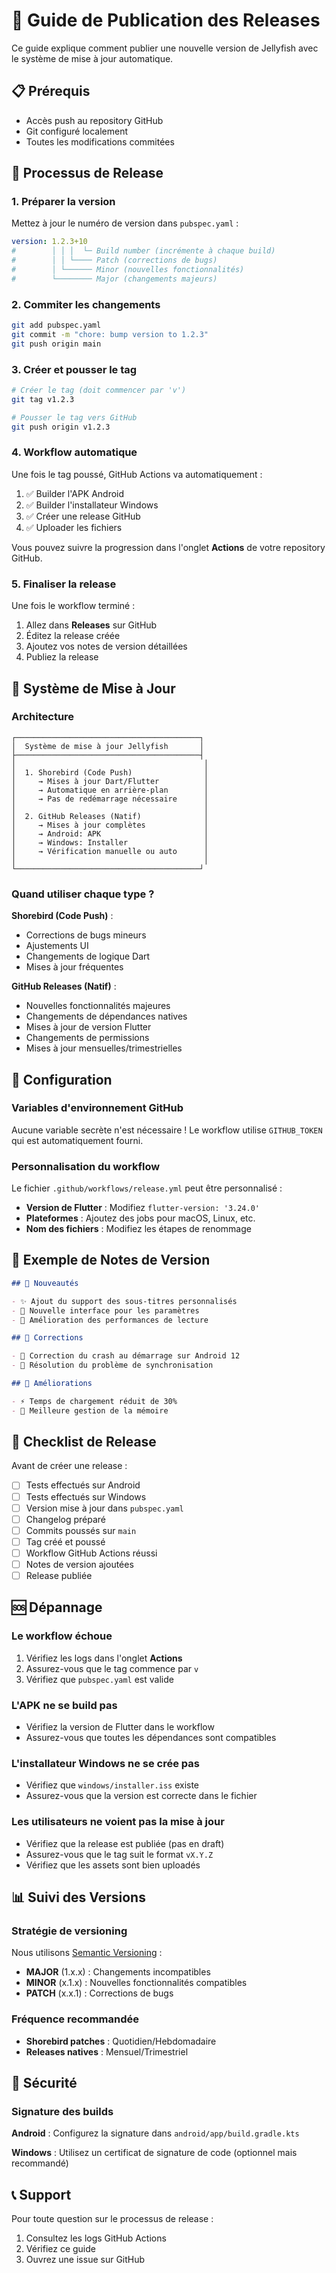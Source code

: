 # 🚀 Guide de Publication des Releases

Ce guide explique comment publier une nouvelle version de Jellyfish avec le système de mise à jour automatique.

## 📋 Prérequis

- Accès push au repository GitHub
- Git configuré localement
- Toutes les modifications commitées

## 🔄 Processus de Release

### 1. Préparer la version

Mettez à jour le numéro de version dans `pubspec.yaml` :

```yaml
version: 1.2.3+10
#        │ │ │  └─ Build number (incrémente à chaque build)
#        │ │ └──── Patch (corrections de bugs)
#        │ └────── Minor (nouvelles fonctionnalités)
#        └──────── Major (changements majeurs)
```

### 2. Commiter les changements

```bash
git add pubspec.yaml
git commit -m "chore: bump version to 1.2.3"
git push origin main
```

### 3. Créer et pousser le tag

```bash
# Créer le tag (doit commencer par 'v')
git tag v1.2.3

# Pousser le tag vers GitHub
git push origin v1.2.3
```

### 4. Workflow automatique

Une fois le tag poussé, GitHub Actions va automatiquement :

1. ✅ Builder l'APK Android
2. ✅ Builder l'installateur Windows
3. ✅ Créer une release GitHub
4. ✅ Uploader les fichiers

Vous pouvez suivre la progression dans l'onglet **Actions** de votre repository GitHub.

### 5. Finaliser la release

Une fois le workflow terminé :

1. Allez dans **Releases** sur GitHub
2. Éditez la release créée
3. Ajoutez vos notes de version détaillées
4. Publiez la release

## 📱 Système de Mise à Jour

### Architecture

```
┌─────────────────────────────────────────┐
│  Système de mise à jour Jellyfish       │
├─────────────────────────────────────────┤
│                                          │
│  1. Shorebird (Code Push)                │
│     → Mises à jour Dart/Flutter          │
│     → Automatique en arrière-plan        │
│     → Pas de redémarrage nécessaire      │
│                                          │
│  2. GitHub Releases (Natif)              │
│     → Mises à jour complètes             │
│     → Android: APK                       │
│     → Windows: Installer                 │
│     → Vérification manuelle ou auto      │
│                                          │
└─────────────────────────────────────────┘
```

### Quand utiliser chaque type ?

**Shorebird (Code Push)** :
- Corrections de bugs mineurs
- Ajustements UI
- Changements de logique Dart
- Mises à jour fréquentes

**GitHub Releases (Natif)** :
- Nouvelles fonctionnalités majeures
- Changements de dépendances natives
- Mises à jour de version Flutter
- Changements de permissions
- Mises à jour mensuelles/trimestrielles

## 🔧 Configuration

### Variables d'environnement GitHub

Aucune variable secrète n'est nécessaire ! Le workflow utilise `GITHUB_TOKEN` qui est automatiquement fourni.

### Personnalisation du workflow

Le fichier `.github/workflows/release.yml` peut être personnalisé :

- **Version de Flutter** : Modifiez `flutter-version: '3.24.0'`
- **Plateformes** : Ajoutez des jobs pour macOS, Linux, etc.
- **Nom des fichiers** : Modifiez les étapes de renommage

## 📝 Exemple de Notes de Version

```markdown
## 🎉 Nouveautés

- ✨ Ajout du support des sous-titres personnalisés
- 🎨 Nouvelle interface pour les paramètres
- 🚀 Amélioration des performances de lecture

## 🐛 Corrections

- 🔧 Correction du crash au démarrage sur Android 12
- 🔧 Résolution du problème de synchronisation

## 🔄 Améliorations

- ⚡ Temps de chargement réduit de 30%
- 📱 Meilleure gestion de la mémoire
```

## 🎯 Checklist de Release

Avant de créer une release :

- [ ] Tests effectués sur Android
- [ ] Tests effectués sur Windows
- [ ] Version mise à jour dans `pubspec.yaml`
- [ ] Changelog préparé
- [ ] Commits poussés sur `main`
- [ ] Tag créé et poussé
- [ ] Workflow GitHub Actions réussi
- [ ] Notes de version ajoutées
- [ ] Release publiée

## 🆘 Dépannage

### Le workflow échoue

1. Vérifiez les logs dans l'onglet **Actions**
2. Assurez-vous que le tag commence par `v`
3. Vérifiez que `pubspec.yaml` est valide

### L'APK ne se build pas

- Vérifiez la version de Flutter dans le workflow
- Assurez-vous que toutes les dépendances sont compatibles

### L'installateur Windows ne se crée pas

- Vérifiez que `windows/installer.iss` existe
- Assurez-vous que la version est correcte dans le fichier

### Les utilisateurs ne voient pas la mise à jour

- Vérifiez que la release est publiée (pas en draft)
- Assurez-vous que le tag suit le format `vX.Y.Z`
- Vérifiez que les assets sont bien uploadés

## 📊 Suivi des Versions

### Stratégie de versioning

Nous utilisons [Semantic Versioning](https://semver.org/) :

- **MAJOR** (1.x.x) : Changements incompatibles
- **MINOR** (x.1.x) : Nouvelles fonctionnalités compatibles
- **PATCH** (x.x.1) : Corrections de bugs

### Fréquence recommandée

- **Shorebird patches** : Quotidien/Hebdomadaire
- **Releases natives** : Mensuel/Trimestriel

## 🔐 Sécurité

### Signature des builds

**Android** : Configurez la signature dans `android/app/build.gradle.kts`

**Windows** : Utilisez un certificat de signature de code (optionnel mais recommandé)

## 📞 Support

Pour toute question sur le processus de release :

1. Consultez les logs GitHub Actions
2. Vérifiez ce guide
3. Ouvrez une issue sur GitHub

